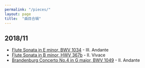 ```yaml
---
permalink: "/pieces/"
layout: page
title:  "曲目合辑"
---
```


## 2018/11
- [Flute Sonata in E minor, BWV 1034](https://imslp.org/wiki/Flute_Sonata_in_E_minor,_BWV_1034_\(Bach,_Johann_Sebastian\)) - III. Andante
- [Flute Sonata in B minor, HWV 367b](https://cn.imslp.org/wiki/Flute_Sonata_in_B_minor%2C_HWV_367b_\(Handel%2C_George_Frideric\)) - II. Vivace
- [Brandenburg Concerto No.4 in G major, BWV 1049](https://imslp.org/wiki/Brandenburg_Concerto_No.4_in_G_major%2C_BWV_1049_\(Bach%2C_Johann_Sebastian\)) - II. Andante
